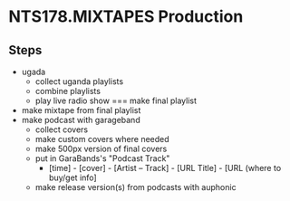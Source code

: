 # NTS178.MIXTAPES Production


## Steps

- ugada
    - collect uganda playlists
    - combine playlists
    - play live radio show === make final playlist
- make mixtape from final playlist
- make podcast with garageband
    - collect covers
    - make custom covers where needed
    - make 500px version of final covers
    - put in GaraBands's "Podcast Track"
        - [time] - [cover] - [Artist – Track] - [URL Title] - [URL (where to buy/get info]
    - make release version(s) from podcasts with auphonic

